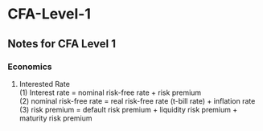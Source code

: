 # CFA-Level-1

## Notes for CFA Level 1

### Economics

1. Interested Rate  
(1) Interest rate = nominal risk-free rate + risk premium  
(2) nominal risk-free rate = real risk-free rate (t-bill rate) + inflation rate  
(3) risk premium = default risk premium + liquidity risk premium + maturity risk premium  
